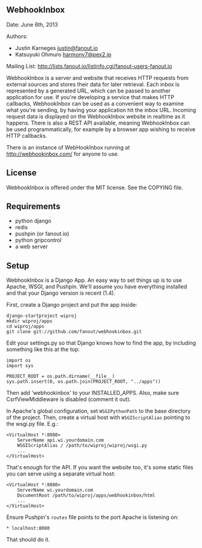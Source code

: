 WebhookInbox
------------
Date: June 6th, 2013

Authors:
  * Justin Karneges <justin@fanout.io>
  * Katsuyuki Ohmuro <harmony7@pex2.jp>

Mailing List: http://lists.fanout.io/listinfo.cgi/fanout-users-fanout.io

WebhookInbox is a server and website that receives HTTP requests from external sources and stores their data for later retrieval. Each inbox is represented by a generated URL, which can be passed to another application for use. If you're developing a service that makes HTTP callbacks, WebhookInbox can be used as a convenient way to examine what you're sending, by having your application hit the inbox URL. Incoming request data is displayed on the WebhookInbox website in realtime as it happens. There is also a REST API available, meaning WebhookInbox can be used programmatically, for example by a browser app wishing to receive HTTP callbacks.

There is an instance of WebHookInbox running at http://webhookinbox.com/ for anyone to use.

License
-------

WebhookInbox is offered under the MIT license. See the COPYING file.

Requirements
------------

  * python django
  * redis
  * pushpin (or fanout.io)
  * python gripcontrol
  * a web server

Setup
-----

WebhookInbox is a Django App. An easy way to set things up is to use Apache, WSGI, and Pushpin. We'll assume you have everything installed and that your Django version is recent (1.4).

First, create a Django project and put the app inside:

    django-startproject wiproj
    mkdir wiproj/apps
    cd wiproj/apps
    git clone git://github.com/fanout/webhookinbox.git

Edit your settings.py so that Django knows how to find the app, by including something like this at the top:

    import os
    import sys

    PROJECT_ROOT = os.path.dirname(__file__)
    sys.path.insert(0, os.path.join(PROJECT_ROOT, "../apps"))

Then add 'webhookinbox' to your INSTALLED_APPS. Also, make sure CsrfViewMiddleware is disabled (comment it out).

In Apache's global configuration, set `WSGIPythonPath` to the base directory of the project. Then, create a virtual host with `WSGIScriptAlias` pointing to the wsgi.py file. E.g.:

    <VirtualHost *:8080>
        ServerName api.wi.yourdomain.com
        WSGIScriptAlias / /path/to/wiproj/wiproj/wsgi.py
        ...
    </VirtualHost>

That's enough for the API. If you want the website too, it's some static files you can serve using a separate virtual host:

    <VirtualHost *:8080>
        ServerName wi.yourdomain.com
        DocumentRoot /path/to/wiproj/apps/webhookinbox/html
        ...
    </VirtualHost>

Ensure Pushpin's `routes` file points to the port Apache is listening on:

    * localhost:8080

That should do it.
